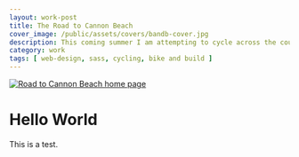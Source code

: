 ```yaml
---
layout: work-post
title: The Road to Cannon Beach
cover_image: /public/assets/covers/bandb-cover.jpg
description: This coming summer I am attempting to cycle across the country with an organization called Bike & Build to raise awareness about Affordble Housing in America. I put this site together to share my research, the progress of my trip, and things I learn along the way. Check it out at roadtocannonbeach.bike
category: work
tags: [ web-design, sass, cycling, bike and build ]
---
```


<a href="http://roadtocannonbeach.bike"><img src="{{site.cdn_path }}/bike-build/site.png"  alt="Road to Cannon Beach home page"/></a>

# Hello World

This is a test. 
